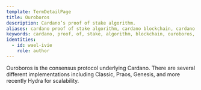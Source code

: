 ```yaml
---
template: TermDetailPage
title: Ouroboros
description: Cardano’s proof of stake algorithm.
aliases: cardano proof of stake algorithm, cardano blockchain, cardano blockchain protocol, cardano network protocol, ouroboros, egyptians
keywords: cardano, proof, of, stake, algorithm, blockchain, ouroboros, praos, omega
identities:
  - id: wael-ivie
    role: author
---
```


Ouroboros is the consensus protocol underlying Cardano. There are several different implementations including Classic, Praos, Genesis, and more recently Hydra for scalability.
